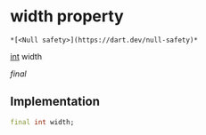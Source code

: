 


# width property




    *[<Null safety>](https://dart.dev/null-safety)*


[int](https://api.flutter.dev/flutter/dart-core/int-class.html) width
  
_final_






## Implementation

```dart
final int width;


```







